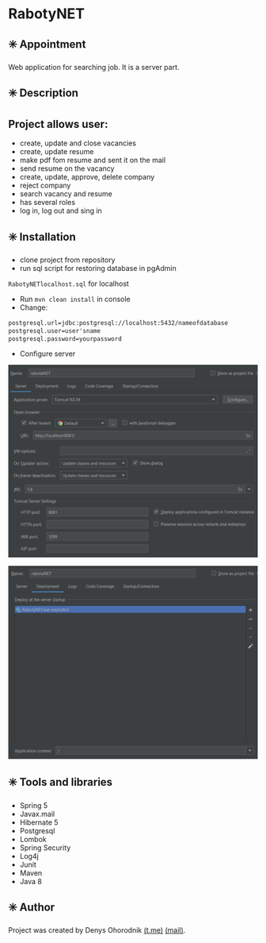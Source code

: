 # RabotyNET
## :eight_spoked_asterisk: Appointment 
Web application for searching job. It is a server part.

## :eight_spoked_asterisk: Description
## Project allows user: 
* create, update and close vacancies
* create, update resume
* make pdf fom resume and sent it on the mail
* send resume on the vacancy
* create, update, approve, delete company
* reject company
* search vacancy and resume
* has several roles
* log in, log out and sing in

## :eight_spoked_asterisk: Installation
* clone project from repository
* run sql script for restoring database in pgAdmin

`RabotyNETlocalhost.sql` for localhost
* Run `mvn clean install` in console
* Change:
```
postgresql.url=jdbc:postgresql://localhost:5432/nameofdatabase       
postgresql.user=user'sname
postgresql.password=yourpassword
```
* Configure server

![Configuration for server](https://github.com/evil-granny/RabotyNET/blob/development/screenshots/server.png) 

![Configuration for deployment](https://github.com/evil-granny/RabotyNET/blob/development/screenshots/deployment.png) 
## :eight_spoked_asterisk: Tools and libraries
* Spring 5
* Javax.mail
* Hibernate 5
* Postgresql 
* Lombok
* Spring Security
* Log4j
* Junit
* Maven
* Java 8

## :eight_spoked_asterisk: Author

Project was created by Denys Ohorodnik [(t.me)](https://t.me/denys_ohorodnik) [(mail)](https://den.ohorodnik@gmail.com).


